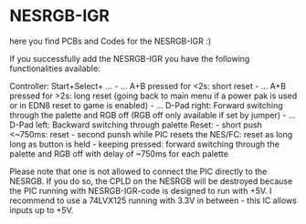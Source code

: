 # NESRGB-IGR
here you find PCBs and Codes for the NESRGB-IGR :)

If you successfully add the NESRGB-IGR you have the following functionalities available:

Controller: Start+Select+ ...
    - ... A+B pressed for <2s: short reset
    - ... A+B pressed for >2s: long reset (going back to main menu if a power pak is used or in EDN8 reset to game is enabled)
    - ... D-Pad right: Forward switching through the palette and RGB off (RGB off only available if set by jumper)
    - ... D-Pad left: Backward switching through palette
Reset:
    - short push <~750ms: reset
    - second punsh while PIC resets the NES/FC: reset as long long as button is held
    - keeping pressed: forward switching through the palette and RGB off with delay of ~750ms for each palette 
	
	
Please note that one is not allowed to connect the PIC directly to the NESRGB.
If you do so, the CPLD on the NESRGB will be destroyed because the PIC running with NESRGB-IGR-code is designed to run with +5V.
I recommend to use a 74LVX125 running with 3.3V in between - this IC allows inputs up to +5V.